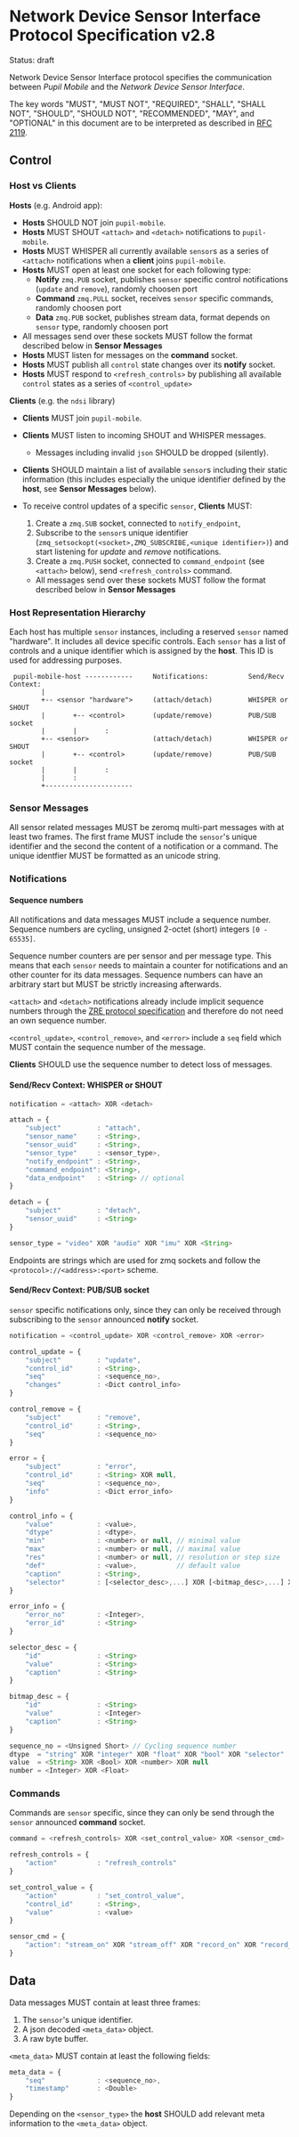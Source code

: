 # Network Device Sensor Interface Protocol Specification v2.8

Status: draft


Network Device Sensor Interface protocol specifies the communication
between *Pupil Mobile* and the *Network Device Sensor Interface*.


The key words "MUST", "MUST NOT", "REQUIRED", "SHALL", "SHALL NOT", "SHOULD", "SHOULD NOT", "RECOMMENDED", "MAY", and "OPTIONAL" in this document are to be interpreted as described in [RFC 2119](https://tools.ietf.org/html/rfc2119).

## Control

### Host vs Clients

**Hosts** (e.g. Android app):

- **Hosts** SHOULD NOT join `pupil-mobile`.
- **Hosts** MUST SHOUT `<attach>` and `<detach>` notifications to
`pupil-mobile`.
- **Hosts** MUST WHISPER all currently available `sensor`s as a series
of `<attach>` notifications when a **client** joins `pupil-mobile`.
- **Hosts** MUST open at least one socket for each following type:
    - **Notify** `zmq.PUB` socket, publishes `sensor` specific control
    notifications (`update` and `remove`), randomly choosen port
    - **Command** `zmq.PULL` socket, receives `sensor` specific commands,
    randomly choosen port
    - **Data** `zmq.PUB` socket, publishes stream data, format depends on
    `sensor` type, randomly choosen port
- All messages send over these sockets MUST follow the format described below in **Sensor Messages**
- **Hosts** MUST listen for messages on the **command** socket.
- **Hosts** MUST publish all `control` state changes over its **notify**
socket.
- **Hosts** MUST respond to `<refresh_controls>` by publishing all available
`control` states as a series of `<control_update>`

**Clients** (e.g. the `ndsi` library)

- **Clients** MUST join `pupil-mobile`.
- **Clients** MUST listen to incoming SHOUT and WHISPER messages.
    - Messages including invalid `json` SHOULD be dropped (silently).
- **Clients** SHOULD maintain a list of available `sensor`s including
    their static information (this includes especially the unique identifier
    defined by the **host**, see **Sensor Messages** below).
- To receive control updates of a specific `sensor`, **Clients** MUST:
    1) Create a `zmq.SUB` socket, connected to
        `notify_endpoint`,
    2) Subscribe to the `sensor`s unique identifier
        (`zmq_setsockopt(<socket>,ZMQ_SUBSCRIBE,<unique identifier>)`) and
        start listening for *update* and *remove* notifications.
    3) Create a `zmq.PUSH` socket, connected to `command_endpoint` (see
        `<attach>` below), send `<refresh_controls>` command.

    - All messages send over these sockets MUST follow the format described below in **Sensor Messages**

### Host Representation Hierarchy
Each host has multiple `sensor` instances, including a reserved `sensor` named
"hardware". It includes all device specific controls. Each `sensor` has a list
of controls and a unique identifier which is assigned by the **host**. This ID
is used for addressing purposes.

```
 pupil-mobile-host ------------     Notifications:          Send/Recv Context:
        |
        +-- <sensor "hardware">     (attach/detach)         WHISPER or SHOUT
        |       +-- <control>       (update/remove)         PUB/SUB socket
        |       |       :
        +-- <sensor>                (attach/detach)         WHISPER or SHOUT
        |       +-- <control>       (update/remove)         PUB/SUB socket
        |       |       :
        |       :
        +----------------------
```


### Sensor Messages

All sensor related messages MUST be zeromq multi-part messages with at least
two frames. The first frame MUST include the `sensor`'s unique identifier and
the second the content of a notification or a command. The unique identfier MUST be formatted as an unicode string.

### Notifications

#### Sequence numbers

All notifications and data messages MUST include a sequence number.
Sequence numbers are cycling, unsigned 2-octet (short) integers `[0 - 65535]`.

Sequence number counters are per sensor and per message type. This means that
each `sensor` needs to maintain a counter for notifications and an other
counter for its data messages. Sequence numbers can have an arbitrary start but MUST be strictly increasing afterwards.

`<attach>` and `<detach>` notifications already include implicit sequence numbers through the [ZRE protocol specification](http://rfc.zeromq.org/spec:36/ZRE/#tcp-protocol-grammar) and therefore do not need an own sequence number.

`<control_update>`, `<control_remove>`, and `<error>` include a `seq` field
which MUST contain the sequence number of the message.

**Clients** SHOULD use the sequence number to detect loss of messages.

#### Send/Recv Context: WHISPER or SHOUT

```javascript
notification = <attach> XOR <detach>

attach = {
    "subject"         : "attach",
    "sensor_name"     : <String>,
    "sensor_uuid"     : <String>,
    "sensor_type"     : <sensor_type>,
    "notify_endpoint" : <String>,
    "command_endpoint": <String>,
    "data_endpoint"   : <String> // optional
}

detach = {
    "subject"         : "detach",
    "sensor_uuid"     : <String>
}

sensor_type = "video" XOR "audio" XOR "imu" XOR <String>
```

Endpoints are strings which are used for zmq sockets and follow the `<protocol>://<address>:<port>` scheme.

#### Send/Recv Context: PUB/SUB socket

`sensor` specific notifications only, since they can only be received through
subscribing to the `sensor` announced **notify** socket.

```javascript
notification = <control_update> XOR <control_remove> XOR <error>

control_update = {
    "subject"         : "update",
    "control_id"      : <String>,
    "seq"             : <sequence_no>,
    "changes"         : <Dict control_info>
}

control_remove = {
    "subject"         : "remove",
    "control_id"      : <String>,
    "seq"             : <sequence_no>
}

error = {
    "subject"         : "error",
    "control_id"      : <String> XOR null,
    "seq"             : <sequence_no>,
    "info"            : <Dict error_info>
}

control_info = {
    "value"           : <value>,
    "dtype"           : <dtype>,
    "min"             : <number> or null, // minimal value
    "max"             : <number> or null, // maximal value
    "res"             : <number> or null, // resolution or step size
    "def"             : <value>,          // default value
    "caption"         : <String>,
    "selector"        : [<selector_desc>,...] XOR [<bitmap_desc>,...] XOR null
}

error_info = {
    "error_no"        : <Integer>,
    "error_id"        : <String>
}

selector_desc = {
    "id"              : <String>
    "value"           : <String>
    "caption"         : <String>
}

bitmap_desc = {
    "id"              : <String>
    "value"           : <Integer>
    "caption"         : <String>
}

sequence_no = <Unsigned Short> // Cycling sequence number
dtype  = "string" XOR "integer" XOR "float" XOR "bool" XOR "selector"
value  = <String> XOR <Bool> XOR <number> XOR null
number = <Integer> XOR <Float>
```

### Commands

Commands are `sensor` specific, since they can only be send through the
`sensor` announced **command** socket.

```javascript
command = <refresh_controls> XOR <set_control_value> XOR <sensor_cmd>

refresh_controls = {
    "action"          : "refresh_controls"
}

set_control_value = {
    "action"          : "set_control_value",
    "control_id"      : <String>,
    "value"           : <value>
}

sensor_cmd = {
    "action": "stream_on" XOR "stream_off" XOR "record_on" XOR "record_off"
}
```

## Data

Data messages MUST contain at least three frames:

1) The `sensor`'s unique identifier.
2) A json decoded `<meta_data>` object.
3) A raw byte buffer.

`<meta_data>` MUST contain at least the following fields:

```javascript
meta_data = {
    "seq"             : <sequence_no>,
    "timestamp"       : <Double>
}
```

Depending on the `<sensor_type>` the **host** SHOULD add relevant
meta information to the `<meta_data>` object.
